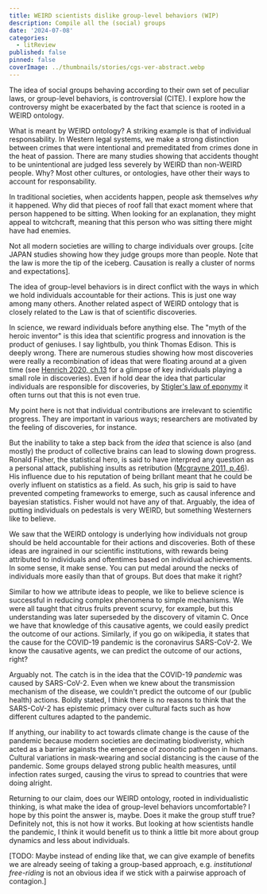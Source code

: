 ```yaml
---
title: WEIRD scientists dislike group-level behaviors (WIP)
description: Compile all the (social) groups
date: '2024-07-08'
categories:
  - litReview
published: false
pinned: false
coverImage: ../thumbnails/stories/cgs-ver-abstract.webp
---
```


The idea of social groups behaving according to their own set of peculiar laws, or group-level behaviors, is controversial (CITE). I explore how the controversy might be exacerbated by the fact that science is rooted in a WEIRD ontology. 

What is meant by WEIRD ontology? A striking example is that of individual responsability. In Western legal systems, we make a strong distinction between crimes that were intentional and premeditated from crimes done in the heat of passion. There are many studies showing that accidents thought to be unintentional are judged less severely by WEIRD than non-WEIRD people. Why? Most other cultures, or ontologies, have other their ways to account for responsability. 

In traditional societies, when accidents happen, people ask themselves <em>why</em> it happened. Why did that pieces of roof fall that exact moment where that person happened to be sitting. When looking for an explanation, they might appeal to witchcraft, meaning that this person who was sitting there might have had enemies.

Not all modern societies are willing to charge individuals over groups. [cite JAPAN studies showing how they judge groups more than people. Note that the law is more the tip of the iceberg. Causation is really a cluster of norms and expectations].

The idea of group-level behaviors is in direct conflict with the ways in which we hold individuals accountable for their actions. This is just one way among many others. Another related aspect of WEIRD ontology that is closely related to the Law is that of scientific discoveries.

In science, we reward individuals before anything else. The "myth of the heroic inventor" is this idea that scientific progress and innovation is the product of geniuses. I say lightbulb, you think Thomas Edison. This is deeply wrong. There are numerous studies showing how most discoveries were really a recombination of ideas that were floating around at a given time (see <a href="https://us.macmillan.com/books/9780374710453/theweirdestpeopleintheworld">Henrich 2020, ch.13</a> for a glimpse of key individuals playing a small role in discoveries). Even if hold dear the idea that particular individuals are responsible for discoveries, by <a href="https://en.wikipedia.org/wiki/Stigler%27s_law_of_eponymy">Stigler's law of eponymy</a> it often turns out that this is not even true. 

My point here is not that individual contributions are irrelevant to scientific progress. They are important in various ways; researchers are motivated by the feeling of discoveries, for instance. 

But the inability to take a step back from the <em>idea</em> that science is also (and mostly) the product of collective brains can lead to slowing down progress. Ronald Fisher, the statistical hero, is said to have interpred any question as a personal attack, publishing insults as retribution (<a href="https://www.jstor.org/stable/j.ctt1np76s.7">Mcgrayne 2011, p.46</a>). His influence due to his reputation of being brillant meant that he could be overly influent on statistics as a field. As such, his grip is said to have prevented competing frameworks to emerge, such as causal inference and bayesian statistics. Fisher would not have any of that. Arguably, the idea of putting individuals on pedestals is very WEIRD, but something Westerners like to believe.

We saw that the WEIRD ontology is underlying how individuals not group should be held accountable for their actions and discoveries. Both of these ideas are ingrained in our scientific institutions, with rewards being attributed to individuals and oftentimes based on individual achievements. In some sense, it make sense. You can put medal around the necks of individuals more easily than that of groups. But does that make it right? 

Similar to how we attribute ideas to people, we like to believe science is successful in reducing complex phenomena to simple mechanisms. We were all taught that citrus fruits prevent scurvy, for example, but this understanding was later superseded by the discovery of vitamin C. Once we have that knowledge of this causative agents, we could easily predict the outcome of our actions. Similarly, if you go on wikipedia, it states that the cause for the COVID-19 pandemic is the coronavirus SARS-CoV-2. We know the causative agents, we can predict the outcome of our actions, right?

Arguably not. The catch is in the idea that the COVID-19 <em>pandemic</em> was caused by SARS-CoV-2. Even when we knew about the transmission mechanism of the disease, we couldn't predict the outcome of our (public health) actions. Boldly stated, I think there is no reasons to think that the SARS-CoV-2 has epistemic primacy over cultural facts such as how different cultures adapted to the pandemic. 

If anything, our inability to act towards climate change is the cause of the pandemic because modern societies are decimating biodiveristy, which acted as a barrier againsts the emergence of zoonotic pathogen in humans. Cultural variations in mask-wearing and social distancing is the cause of the pandemic. Some groups delayed strong public health measures, until infection rates surged,  causing the virus to spread to countries that were doing alright.

Returning to our claim, does our WEIRD ontology, rooted in individualistic thinking, is what make the idea of group-level behaviors uncomfortable? I hope by this point the answer is, maybe. Does it make the group stuff true? Definitely not, this is not how it works. But looking at how scientists handle the pandemic, I think it would benefit us to think a little bit more about group dynamics and less about individuals.

[TODO: Maybe instead of ending like that, we can give example of benefits we are already seeing of taking a group-based approach, e.g. <em>institutional free-riding</em> is not an obvious idea if we stick with a pairwise approach of contagion.]